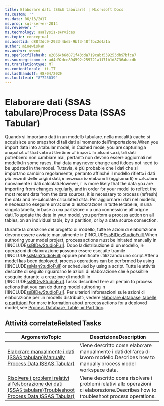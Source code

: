 ```yaml
---
title: Elaborare dati (SSAS tabulare) | Microsoft Docs
ms.custom: ''
ms.date: 06/13/2017
ms.prod: sql-server-2014
ms.reviewer: ''
ms.technology: analysis-services
ms.topic: conceptual
ms.assetid: d88f2dc9-2933-4be5-9bf3-48ffbc2d0a1a
author: minewiskan
ms.author: owend
ms.openlocfilehash: e2066cb6d871f43dda719cab3539253db97bfca7
ms.sourcegitcommit: ad4d92dce894592a259721a1571b1d8736abacdb
ms.translationtype: MT
ms.contentlocale: it-IT
ms.lasthandoff: 08/04/2020
ms.locfileid: "87725039"
---
```

# <a name="process-data-ssas-tabular"></a><span data-ttu-id="62634-102">Elaborare dati (SSAS tabulare)</span><span class="sxs-lookup"><span data-stu-id="62634-102">Process Data (SSAS Tabular)</span></span>
  <span data-ttu-id="62634-103">Quando si importano dati in un modello tabulare, nella modalità cache si acquisisce uno snapshot di tali dati al momento dell'importazione.</span><span class="sxs-lookup"><span data-stu-id="62634-103">When you import data into a tabular model, in Cached mode, you are capturing a snapshot of that data at the time of import.</span></span> <span data-ttu-id="62634-104">In alcuni casi, tali dati potrebbero non cambiare mai, pertanto non devono essere aggiornati nel modello.</span><span class="sxs-lookup"><span data-stu-id="62634-104">In some cases, that data may never change and it does not need to be updated in the model.</span></span> <span data-ttu-id="62634-105">Tuttavia, è più probabile che i dati che si importano cambino regolarmente, pertanto affinché il modello rifletta i dati più recenti delle origini dati, è necessario elaborarli (aggiornarli) e calcolare nuovamente i dati calcolati.</span><span class="sxs-lookup"><span data-stu-id="62634-105">However, it is more likely that the data you are importing from changes regularly, and in order for your model to reflect the most recent data from the data sources, it is necessary to process (refresh) the data and re-calculate calculated data.</span></span> <span data-ttu-id="62634-106">Per aggiornare i dati nel modello, è necessario eseguire un'azione di elaborazione in tutte le tabelle, in una singola tabella, in base a una partizione o a una connessione all'origine dati.</span><span class="sxs-lookup"><span data-stu-id="62634-106">To update the data in your model, you perform a process action on all tables, on an individual table, by a partition, or by a data source connection.</span></span>  
  
 <span data-ttu-id="62634-107">Durante la creazione del progetto di modello, tutte le azioni di elaborazione devono essere avviate manualmente in [!INCLUDE[ssBIDevStudioFull](../includes/ssbidevstudiofull-md.md)].</span><span class="sxs-lookup"><span data-stu-id="62634-107">When authoring your model project, process actions must be initiated manually in [!INCLUDE[ssBIDevStudioFull](../includes/ssbidevstudiofull-md.md)].</span></span> <span data-ttu-id="62634-108">Dopo la distribuzione di un modello, le operazioni di elaborazione possono essere eseguite tramite [!INCLUDE[ssManStudioFull](../includes/ssmanstudiofull-md.md)] oppure pianificate utilizzando uno script.</span><span class="sxs-lookup"><span data-stu-id="62634-108">After a model has been deployed, process operations can be performed by using [!INCLUDE[ssManStudioFull](../includes/ssmanstudiofull-md.md)] or scheduled by using a script.</span></span> <span data-ttu-id="62634-109">Tutte le attività descritte di seguito riguardano le azioni di elaborazione che è possibile eseguire durante la creazione di modelli in [!INCLUDE[ssBIDevStudioFull](../includes/ssbidevstudiofull-md.md)].</span><span class="sxs-lookup"><span data-stu-id="62634-109">Tasks described here all pertain to process actions that you can do during model authoring in [!INCLUDE[ssBIDevStudioFull](../includes/ssbidevstudiofull-md.md)].</span></span> <span data-ttu-id="62634-110">Per ulteriori informazioni sulle azioni di elaborazione per un modello distribuito, vedere [elaborare database, tabelle o partizioni](tabular-models/process-database-table-or-partition-analysis-services.md).</span><span class="sxs-lookup"><span data-stu-id="62634-110">For more information about process actions for a deployed model, see [Process Database, Table, or Partition](tabular-models/process-database-table-or-partition-analysis-services.md).</span></span>  
  
## <a name="related-tasks"></a><span data-ttu-id="62634-111">Attività correlate</span><span class="sxs-lookup"><span data-stu-id="62634-111">Related Tasks</span></span>  
  
|<span data-ttu-id="62634-112">Argomento</span><span class="sxs-lookup"><span data-stu-id="62634-112">Topic</span></span>|<span data-ttu-id="62634-113">Descrizione</span><span class="sxs-lookup"><span data-stu-id="62634-113">Description</span></span>|  
|-----------|-----------------|  
|[<span data-ttu-id="62634-114">Elaborare manualmente i dati &#40;SSAS tabulare&#41;</span><span class="sxs-lookup"><span data-stu-id="62634-114">Manually Process Data &#40;SSAS Tabular&#41;</span></span>](manually-process-data-ssas-tabular.md)|<span data-ttu-id="62634-115">Viene descritto come elaborare manualmente i dati dell'area di lavoro modello.</span><span class="sxs-lookup"><span data-stu-id="62634-115">Describes how to manually process model workspace data.</span></span>|  
|[<span data-ttu-id="62634-116">Risolvere i problemi relativi all'elaborazione dei dati &#40;SSAS tabulare&#41;</span><span class="sxs-lookup"><span data-stu-id="62634-116">Troubleshoot Process Data &#40;SSAS Tabular&#41;</span></span>](troubleshoot-process-data-ssas-tabular.md)|<span data-ttu-id="62634-117">Viene descritto come risolvere i problemi relativi alle operazioni di elaborazione.</span><span class="sxs-lookup"><span data-stu-id="62634-117">Describes how to troubleshoot process operations.</span></span>|  
  
  
